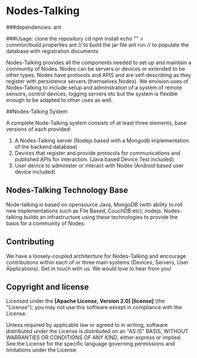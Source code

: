 # Nodes-Talking

###dependencies:
    ant

###Usage:   clone the repository
            cd <install dir>
            npm install
            echo "<your jdk home>" > common/build.properties
            ant // to build the jar file
            ant run // to populate the database with registration documents

Nodes-Talking provides all the components needed to set up and maintain a community of Nodes. Nodes can be servers or devices or extended to be other types.  Nodes have protocols and APIS and are self-describing as they register with persistence servers (themselves Nodes).  We envision uses of Nodes-Talking to include setup and adminstration of a system of remote sensors, control devices, logging servers etc but the system is flexible enough to be adapted to other uses as well.

##Nodes-Talking System

A complete Node-Talking system consists of at least three elements, base versions of each provided:

1. A Nodes-Talking server (Nodejs based with a Mongodb implementation of the backend database)
2. Devices that register and provide protocols for communications and published APIs for interaction. (Java based Device Test included)
3. User device to administer or interact with Nodes (Android based user device included)

## Nodes-Talking Technology Base

Node-talking is based on opensource Java, MongoDB (with ability to roll new implementations such as File Based, CouchDB etc), nodejs.  Nodes-talking builds an infrastructure using these technologies to provide the basis for a community of Nodes.

## Contributing

We have a loosely-coupled architecture for Nodes-Talking and encourage  contributions within each of or three main systems (Devices, Servers, User Applications). Get in touch with us. We would love to hear from you!


## Copyright and license


Licensed under the **[Apache License, Version 2.0] [license]** (the "License");
you may not use this software except in compliance with the License.

Unless required by applicable law or agreed to in writing, software
distributed under the License is distributed on an "AS IS" BASIS,
WITHOUT WARRANTIES OR CONDITIONS OF ANY KIND, either express or implied.
See the License for the specific language governing permissions and
limitations under the License.


